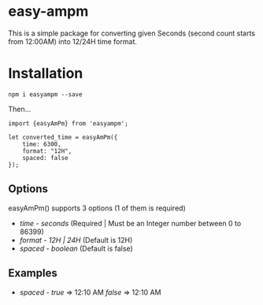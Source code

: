 # easy-ampm

This is a simple package for converting given Seconds (second count starts from 12:00AM) into 12/24H time format.

# Installation

`npm i easyampm --save`

Then...

```
import {easyAmPm} from 'easyampm';

let converted_time = easyAmPm({
    time: 6300,
    format: "12H",
    spaced: false
});
```

## Options

easyAmPm() supports 3 options (1 of them is required)

- _time_ - _seconds_ (Required | Must be an Integer number between 0 to 86399)
- _format_ - _12H | 24H_ (Default is 12H)
- _spaced_ - _boolean_ (Default is false)

## Examples

- _spaced_ -
  _true_ => 12:10 AM
  _false_ => 12:10 AM
